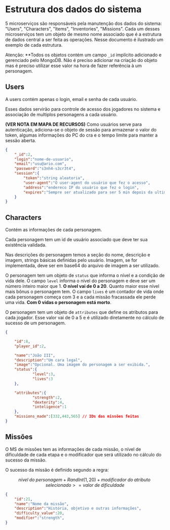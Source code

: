 # Estrutura dos dados do sistema

5 microserviços são responsáveis pela manutenção dos dados do sistema: "Users", "Characters", "Items", "Inventories", "Missions". Cada um desses microserviços tem um objeto de mesmo nome associado que é a estrutura de dados central a ser feita as operações. Nesse documento é ilustrado um exemplo de cada estrutura.

Atenção: **Todos os objetos contém um campo `_id` implícito adicionado e gerenciado pelo MongoDB. Não é preciso adicionar na criação do objeto mas é preciso utilizar esse valor na hora de fazer referência à um personagem. 

## Users

A users contém apenas o login, email e senha de cada usuário. 

Esses dados servirão para controle de acesso dos jogadores no sistema e associação de multiplos personagens a cada usuário.

**(VER NOTA EM MAPA DE RECURSOS)** Como usuários serve para autenticação, adiciona-se o objeto de sessão para armazenar o valor do token, algumas informações do PC do cra e o tempo limite para manter a sessão aberta.

```json
{
    "_id":2,
    "login":"nome-de-usuario",
    "email":"usu@ario.com",
    "password":"s3nh4-s3cr3t4",
    "session":{
        "token":"string aleatoria",
        "user-agent":"O user-agent do usuário que fez o acesso",
        "address":"endereco IP do usuário que fez o login",
        "expires":"Sempre ser atualizado para ser 5 min depois da ultima requisição de validação da sessão"
    }
}
```

## Characters

Contém as informações de cada personagem. 

Cada personagem tem um id de usuário associado que deve ter sua existência validada. 

Nas descrições do personagem temos a seção do nome, descrição e imagem, strings básicas definidas pelo usuário. Imagem, se for implementada, deve ser em base64 do arquivo de imagem a ser utilizado. 

O personagem tem um objeto de `status` que informa o nível e a condição de vida dele. O campo `level` informa o nível do personagem e deve ser um número inteiro maior que 1. **O nível vai de 0 a 20**. Quanto maior esse nível mais bônus o personagem tem. O campo `lives` é um contador de vida onde cada personagem começa com 3 e a cada missão fracassada ele perde uma vida. **Com 0 vidas o personagem está morto**.

O personagem tem um objeto de `attributes` que define os atributos para cada jogador. Esse valor vai de 0 a 5 e é utilizado diretamente no cálculo de sucesso de um personagem. 


```json
{

    "id":8,
    "player_id":2,

    "name":"João III",
    "description":"Um cara legal",
    "image":"Opcional. Uma imagem do personagem a ser exibida.",
    "status":{
            "level":3,
            "lives":3
    },

    "attributes":{ 
            "strength":2,
            "dexterity":4,
            "inteligence":1
    },
	"missions_made":[332,443,565] // IDs das missões feitas
}

```

## Missões 

O MS de missões tem as informações de cada missão, o nível de dificuldade de cada etapa e o modificador que será utilizado no cálculo do sucesso da missão. 

O sucesso da missão é definido segundo a regra:

$$nível\; do\; personagem + RandInt(1,20) + modificador\; do\; atributo\; selecionado >= valor\; de\; dificuldade$$


```json
{
    "id":21,
    "name":"Nome da missão",
    "description":"História, objetivo e outras informações",
    "difficulty_value":20,
    "modifier":"strength",
}
```

